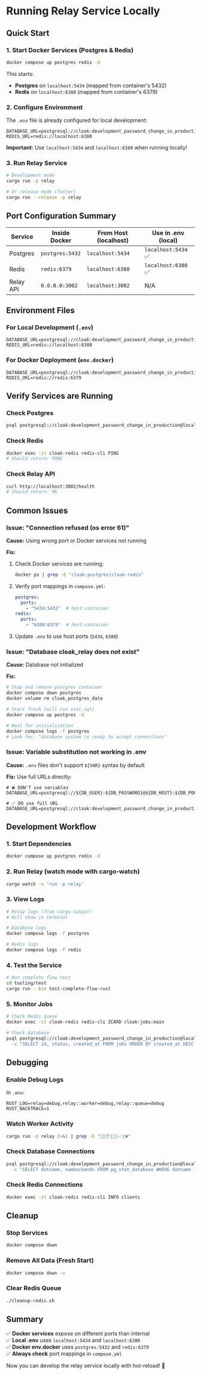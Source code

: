 # Running Relay Service Locally

## Quick Start

### 1. Start Docker Services (Postgres & Redis)

```bash
docker compose up postgres redis -d
```

This starts:
- **Postgres** on `localhost:5434` (mapped from container's 5432)
- **Redis** on `localhost:6380` (mapped from container's 6379)

### 2. Configure Environment

The `.env` file is already configured for local development:

```env
DATABASE_URL=postgresql://cloak:development_password_change_in_production@localhost:5434/cloak_relay
REDIS_URL=redis://localhost:6380
```

**Important:** Use `localhost:5434` and `localhost:6380` when running locally!

### 3. Run Relay Service

```bash
# Development mode
cargo run -p relay

# Or release mode (faster)
cargo run --release -p relay
```

## Port Configuration Summary

| Service   | Inside Docker | From Host (localhost) | Use in .env (local) |
|-----------|---------------|----------------------|---------------------|
| Postgres  | `postgres:5432` | `localhost:5434`    | `localhost:5434` ✅ |
| Redis     | `redis:6379`    | `localhost:6380`    | `localhost:6380` ✅ |
| Relay API | `0.0.0.0:3002`  | `localhost:3002`    | N/A                 |

## Environment Files

### For Local Development (`.env`)
```env
DATABASE_URL=postgresql://cloak:development_password_change_in_production@localhost:5434/cloak_relay
REDIS_URL=redis://localhost:6380
```

### For Docker Deployment (`env.docker`)
```env
DATABASE_URL=postgresql://cloak:development_password_change_in_production@postgres:5432/cloak_relay
REDIS_URL=redis://redis:6379
```

## Verify Services are Running

### Check Postgres
```bash
psql postgresql://cloak:development_password_change_in_production@localhost:5434/cloak_relay -c "SELECT version();"
```

### Check Redis
```bash
docker exec -it cloak-redis redis-cli PING
# Should return: PONG
```

### Check Relay API
```bash
curl http://localhost:3002/health
# Should return: OK
```

## Common Issues

### Issue: "Connection refused (os error 61)"

**Cause:** Using wrong port or Docker services not running

**Fix:**
1. Check Docker services are running:
   ```bash
   docker ps | grep -E "cloak-postgres|cloak-redis"
   ```

2. Verify port mappings in `compose.yml`:
   ```yaml
   postgres:
     ports:
       - "5434:5432"  # host:container
   redis:
     ports:
       - "6380:6379"  # host:container
   ```

3. Update `.env` to use host ports (`5434`, `6380`)

### Issue: "Database cloak_relay does not exist"

**Cause:** Database not initialized

**Fix:**
```bash
# Stop and remove postgres container
docker compose down postgres
docker volume rm cloak_postgres_data

# Start fresh (will run init.sql)
docker compose up postgres -d

# Wait for initialization
docker compose logs -f postgres
# Look for: "database system is ready to accept connections"
```

### Issue: Variable substitution not working in .env

**Cause:** `.env` files don't support `${VAR}` syntax by default

**Fix:** Use full URLs directly:
```env
# ❌ DON'T use variables
DATABASE_URL=postgresql://${DB_USER}:${DB_PASSWORD}@${DB_HOST}:${DB_PORT}/${DB_NAME}

# ✅ DO use full URL
DATABASE_URL=postgresql://cloak:development_password_change_in_production@localhost:5434/cloak_relay
```

## Development Workflow

### 1. Start Dependencies
```bash
docker compose up postgres redis -d
```

### 2. Run Relay (watch mode with cargo-watch)
```bash
cargo watch -x 'run -p relay'
```

### 3. View Logs
```bash
# Relay logs (from cargo output)
# Will show in terminal

# Database logs
docker compose logs -f postgres

# Redis logs
docker compose logs -f redis
```

### 4. Test the Service
```bash
# Run complete flow test
cd tooling/test
cargo run --bin test-complete-flow-rust
```

### 5. Monitor Jobs
```bash
# Check Redis queue
docker exec -it cloak-redis redis-cli ZCARD cloak:jobs:main

# Check database
psql postgresql://cloak:development_password_change_in_production@localhost:5434/cloak_relay \
  -c "SELECT id, status, created_at FROM jobs ORDER BY created_at DESC LIMIT 10;"
```

## Debugging

### Enable Debug Logs
In `.env`:
```env
RUST_LOG=relay=debug,relay::worker=debug,relay::queue=debug
RUST_BACKTRACE=1
```

### Watch Worker Activity
```bash
cargo run -p relay 2>&1 | grep -E "🚀|📦|🔄|✅|❌"
```

### Check Database Connections
```bash
psql postgresql://cloak:development_password_change_in_production@localhost:5434/postgres \
  -c "SELECT datname, numbackends FROM pg_stat_database WHERE datname IN ('cloak_relay', 'cloak_indexer');"
```

### Check Redis Connections
```bash
docker exec -it cloak-redis redis-cli INFO clients
```

## Cleanup

### Stop Services
```bash
docker compose down
```

### Remove All Data (Fresh Start)
```bash
docker compose down -v
```

### Clear Redis Queue
```bash
./cleanup-redis.sh
```

## Summary

✅ **Docker services** expose on different ports than internal  
✅ **Local .env** uses `localhost:5434` and `localhost:6380`  
✅ **Docker env.docker** uses `postgres:5432` and `redis:6379`  
✅ **Always check** port mappings in `compose.yml`  

Now you can develop the relay service locally with hot-reload! 🚀

